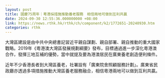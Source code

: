 ```yaml
---
layout: post
title: 國慶75周年｜粵港採措施推動養老服務　相信兩地可做到互利共贏
date: 2024-09-30 12:55:36.000000000 +08:00
link: https://news.rthk.hk/rthk/ch/component/k2/1772651-20240930.htm
categories: rthk
---
```


大灣區建設是由中共中央總書記習近平親自謀劃、親自部署、親自推動的重大國家戰略。2019年《粵港澳大灣區發展規劃綱要》發布，目標通過進一步深化粵港澳合作，發揮三地互補的優勢，當中就提及要為港澳居民在廣東養老創造便利條件。

近年不少香港長者到大灣區養老，社署設有「廣東院舍照顧服務計劃」。廣東省民政廳亦透過多項措施推動大灣區養老服務融合，相信粵港兩地可以做到互利共贏。
